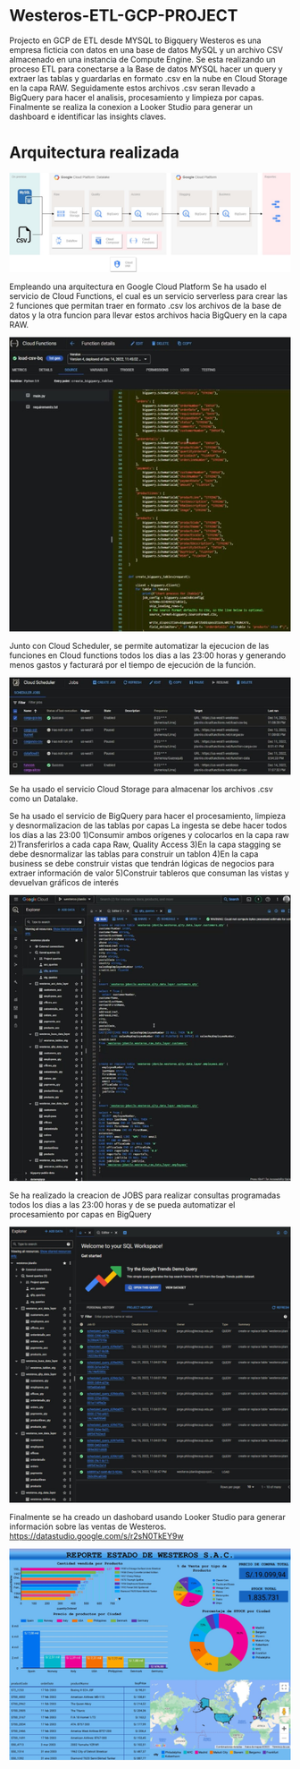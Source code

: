 # Westeros-ETL-GCP-PROJECT

Projecto en GCP de ETL desde MYSQL to Bigquery
Westeros es una empresa ficticia con datos en una base de datos MySQL y un archivo CSV almacenado en una instancia de Compute Engine. Se esta realizando un proceso ETL para conectarse a la Base de datos MYSQL hacer un query y extraer las tablas y guardarlas en formato .csv en la nube en Cloud Storage en la capa RAW. Seguidamente estos archivos .csv seran llevado a BigQuery para hacer el analisis, procesamiento y limpieza por capas. Finalmente se realiza la conexion a Looker Studio para generar un dashboard e identificar las insights claves.

# Arquitectura realizada

![elt](./arquitectura.jpg)


Empleando una arquitectura en Google Cloud Platform
Se ha usado el servicio de Cloud Functions, el cual es un servicio serverless para crear las 2 funciones que permitan traer en formato .csv los archivos de la base de datos y la otra funcion para llevar estos archivos hacia BigQuery en la capa RAW.

![elt](CAPTURES/cloud-functions-2.jpg) 

Junto con Cloud Scheduler, se permite automatizar la ejecucion de las funciones en Cloud functions todos los dias a las 23:00 horas y generando menos gastos y facturará por el tiempo de ejecución de la función.


![elt](CAPTURES/cloud-scheduler.jpg)

Se ha usado el servicio Cloud Storage para almacenar los archivos .csv como un Datalake.


Se ha usado el servicio de BigQuery para hacer el procesamiento, limpieza y desnormalizacion de las tablas por capas
La ingesta se debe hacer todos los días a las 23:00 
1)Consumir ambos orígenes y colocarlos en la capa raw
2)Transferirlos a cada capa Raw, Quality Access
3)En la capa stagging se debe desnormalizar las tablas para construir un tablon
4)En la capa business se debe construir vistas que tendrán lógicas de negocios para extraer información de valor
5)Construir tableros que consuman las vistas y devuelvan gráficos de interés

![elt](CAPTURES/bigquery2.jpg)


Se ha realizado la creacion de JOBS para realizar consultas programadas todos los dias a las 23:00 horas y de se pueda automatizar el procesamiento por capas en BigQuery

![elt](CAPTURES/bigquery.jpg)


Finalmente se ha creado un dashobard usando Looker Studio para generar información sobre las ventas de Westeros. https://datastudio.google.com/s/r2sN0TkEY9w

![elt](./DASHBOARD.jpg)

